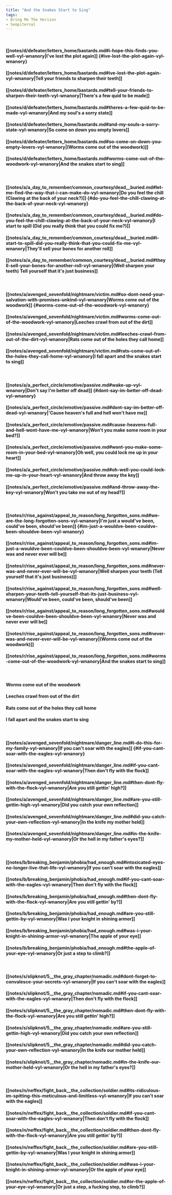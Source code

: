 ```yaml
---
title: "And the Snakes Start to Sing"
tags:
- Bring Me The Horizon
- Sempiternal
---
```

&nbsp;
#### [[notes/d/defeater/letters_home/bastards.md#i-hope-this-finds-you-well-vyl-wnanory|I've lost the plot again]] {#ive-lost-the-plot-again-vyl-wnanory}
#### [[notes/d/defeater/letters_home/bastards.md#ive-lost-the-plot-again-vyl-wnanory|Tell your friends to sharpen their teeth]]
#### [[notes/d/defeater/letters_home/bastards.md#tell-your-friends-to-sharpen-their-teeth-vyl-wnanory|There's a few quid to be made]]
#### [[notes/d/defeater/letters_home/bastards.md#theres-a-few-quid-to-be-made-vyl-wnanory|And my soul's a sorry state]]
#### [[notes/d/defeater/letters_home/bastards.md#and-my-souls-a-sorry-state-vyl-wnanory|So come on down you empty lovers]]
#### [[notes/d/defeater/letters_home/bastards.md#so-come-on-down-you-empty-lovers-vyl-wnanory|(Worms come out of the woodwork)]]
#### [[notes/d/defeater/letters_home/bastards.md#worms-come-out-of-the-woodwork-vyl-wnanory|And the snakes start to sing]]
&nbsp;
#### [[notes/a/a_day_to_remember/common_courtesy/dead__buried.md#let-me-find-the-way-that-i-can-make-do-vyl-wnanory|Do you feel the chill (Clawing at the back of your neck?)]] {#do-you-feel-the-chill-clawing-at-the-back-of-your-neck-vyl-wnanory}
#### [[notes/a/a_day_to_remember/common_courtesy/dead__buried.md#do-you-feel-the-chill-clawing-at-the-back-of-your-neck-vyl-wnanory|I start to spill (Did you really think that you could fix me?)]]
#### [[notes/a/a_day_to_remember/common_courtesy/dead__buried.md#i-start-to-spill-did-you-really-think-that-you-could-fix-me-vyl-wnanory|They'll sell your bones for another roll]]
#### [[notes/a/a_day_to_remember/common_courtesy/dead__buried.md#theyll-sell-your-bones-for-another-roll-vyl-wnanory|(Well sharpen your teeth) Tell yourself that it's just business]]
&nbsp;
#### [[notes/a/avenged_sevenfold/nightmare/victim.md#so-dont-need-your-salvation-with-promises-unkind-vyl-wnanory|Worms come out of the woodwork]] {#worms-come-out-of-the-woodwork-vyl-wnanory}
#### [[notes/a/avenged_sevenfold/nightmare/victim.md#worms-come-out-of-the-woodwork-vyl-wnanory|Leeches crawl from out of the dirt]]
#### [[notes/a/avenged_sevenfold/nightmare/victim.md#leeches-crawl-from-out-of-the-dirt-vyl-wnanory|Rats come out of the holes they call home]]
#### [[notes/a/avenged_sevenfold/nightmare/victim.md#rats-come-out-of-the-holes-they-call-home-vyl-wnanory|I fall apart and the snakes start to sing]]
&nbsp;
#### [[notes/a/a_perfect_circle/emotive/passive.md#wake-up-vyl-wnanory|Don't say I'm better off dead]] {#dont-say-im-better-off-dead-vyl-wnanory}
#### [[notes/a/a_perfect_circle/emotive/passive.md#dont-say-im-better-off-dead-vyl-wnanory|'Cause heaven's full and hell won't have me]]
#### [[notes/a/a_perfect_circle/emotive/passive.md#cause-heavens-full-and-hell-wont-have-me-vyl-wnanory|Won't you make some room in your bed?]]
#### [[notes/a/a_perfect_circle/emotive/passive.md#wont-you-make-some-room-in-your-bed-vyl-wnanory|Oh well, you could lock me up in your heart]]
#### [[notes/a/a_perfect_circle/emotive/passive.md#oh-well-you-could-lock-me-up-in-your-heart-vyl-wnanory|And throw away the key]]
#### [[notes/a/a_perfect_circle/emotive/passive.md#and-throw-away-the-key-vyl-wnanory|Won't you take me out of my head?]]
&nbsp;
#### [[notes/r/rise_against/appeal_to_reason/long_forgotten_sons.md#we-are-the-long-forgotten-sons-vyl-wnanory|I'm just a would've been, could've been, should've been]] {#im-just-a-wouldve-been-couldve-been-shouldve-been-vyl-wnanory}
#### [[notes/r/rise_against/appeal_to_reason/long_forgotten_sons.md#im-just-a-wouldve-been-couldve-been-shouldve-been-vyl-wnanory|Never was and never ever will be]]
#### [[notes/r/rise_against/appeal_to_reason/long_forgotten_sons.md#never-was-and-never-ever-will-be-vyl-wnanory|Well sharpen your teeth (Tell yourself that it's just business)]]
#### [[notes/r/rise_against/appeal_to_reason/long_forgotten_sons.md#well-sharpen-your-teeth-tell-yourself-that-its-just-business-vyl-wnanory|Would've been, could've been, should've been]]
#### [[notes/r/rise_against/appeal_to_reason/long_forgotten_sons.md#wouldve-been-couldve-been-shouldve-been-vyl-wnanory|Never was and never ever will be]]
#### [[notes/r/rise_against/appeal_to_reason/long_forgotten_sons.md#never-was-and-never-ever-will-be-vyl-wnanory|(Worms come out of the woodwork)]]
#### [[notes/r/rise_against/appeal_to_reason/long_forgotten_sons.md#worms-come-out-of-the-woodwork-vyl-wnanory|And the snakes start to sing]]
&nbsp;
#### Worms come out of the woodwork
#### Leeches crawl from out of the dirt
#### Rats come out of the holes they call home
#### I fall apart and the snakes start to sing
&nbsp;
#### [[notes/a/avenged_sevenfold/nightmare/danger_line.md#i-do-this-for-my-family-vyl-wnanory|If you can't soar with the eagles]] {#if-you-cant-soar-with-the-eagles-vyl-wnanory}
#### [[notes/a/avenged_sevenfold/nightmare/danger_line.md#if-you-cant-soar-with-the-eagles-vyl-wnanory|Then don't fly with the flock]]
#### [[notes/a/avenged_sevenfold/nightmare/danger_line.md#then-dont-fly-with-the-flock-vyl-wnanory|Are you still gettin' high?]]
#### [[notes/a/avenged_sevenfold/nightmare/danger_line.md#are-you-still-gettin-high-vyl-wnanory|Did you catch your own reflection]]
#### [[notes/a/avenged_sevenfold/nightmare/danger_line.md#did-you-catch-your-own-reflection-vyl-wnanory|In the knife my mother held]]
#### [[notes/a/avenged_sevenfold/nightmare/danger_line.md#in-the-knife-my-mother-held-vyl-wnanory|Or the hell in my father's eyes?]]
&nbsp;
#### [[notes/b/breaking_benjamin/phobia/had_enough.md#intoxicated-eyes-no-longer-live-that-life-vyl-wnanory|If you can't soar with the eagles]]
#### [[notes/b/breaking_benjamin/phobia/had_enough.md#if-you-cant-soar-with-the-eagles-vyl-wnanory|Then don't fly with the flock]]
#### [[notes/b/breaking_benjamin/phobia/had_enough.md#then-dont-fly-with-the-flock-vyl-wnanory|Are you still gettin' by?]]
#### [[notes/b/breaking_benjamin/phobia/had_enough.md#are-you-still-gettin-by-vyl-wnanory|Was I your knight in shining armor]]
#### [[notes/b/breaking_benjamin/phobia/had_enough.md#was-i-your-knight-in-shining-armor-vyl-wnanory|The apple of your eye]]
#### [[notes/b/breaking_benjamin/phobia/had_enough.md#the-apple-of-your-eye-vyl-wnanory|Or just a step to climb?]]
&nbsp;
#### [[notes/s/slipknot/5__the_gray_chapter/nomadic.md#dont-forget-to-convalesce-your-secrets-vyl-wnanory|If you can't soar with the eagles]]
#### [[notes/s/slipknot/5__the_gray_chapter/nomadic.md#if-you-cant-soar-with-the-eagles-vyl-wnanory|Then don't fly with the flock]]
#### [[notes/s/slipknot/5__the_gray_chapter/nomadic.md#then-dont-fly-with-the-flock-vyl-wnanory|Are you still gettin' high?]]
#### [[notes/s/slipknot/5__the_gray_chapter/nomadic.md#are-you-still-gettin-high-vyl-wnanory|Did you catch your own reflection]]
#### [[notes/s/slipknot/5__the_gray_chapter/nomadic.md#did-you-catch-your-own-reflection-vyl-wnanory|In the knife our mother held]]
#### [[notes/s/slipknot/5__the_gray_chapter/nomadic.md#in-the-knife-our-mother-held-vyl-wnanory|Or the hell in my father's eyes?]]
&nbsp;
#### [[notes/n/neffex/fight_back__the_collection/soldier.md#its-ridiculous-im-spitting-this-meticulous-and-limitless-vyl-wnanory|If you can't soar with the eagles]]
#### [[notes/n/neffex/fight_back__the_collection/soldier.md#if-you-cant-soar-with-the-eagles-vyl-wnanory|Then don't fly with the flock]]
#### [[notes/n/neffex/fight_back__the_collection/soldier.md#then-dont-fly-with-the-flock-vyl-wnanory|Are you still gettin' by?]]
#### [[notes/n/neffex/fight_back__the_collection/soldier.md#are-you-still-gettin-by-vyl-wnanory|Was I your knight in shining armor]]
#### [[notes/n/neffex/fight_back__the_collection/soldier.md#was-i-your-knight-in-shining-armor-vyl-wnanory|Or the apple of your eye]]
#### [[notes/n/neffex/fight_back__the_collection/soldier.md#or-the-apple-of-your-eye-vyl-wnanory|Or just a step, a fucking step, to climb?]]
